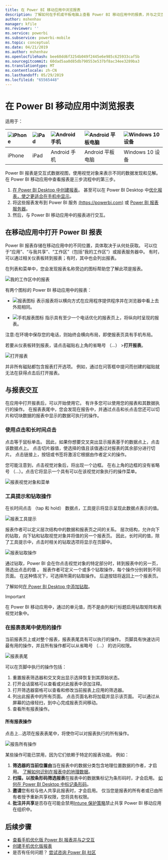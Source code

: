 ```yaml
---
title: 在 Power BI 移动应用中浏览报表
description: 了解如何在手机或平板电脑上查看 Power BI 移动应用中的报表，并与之交互。 可以在 Power BI 服务或 Power BI Desktop 中创建报表，然后在移动应用中与报表进行交互。
author: mshenhav
manager: kfile
ms.reviewer: ''
ms.service: powerbi
ms.subservice: powerbi-mobile
ms.topic: conceptual
ms.date: 04/21/2019
ms.author: mshenhav
ms.openlocfilehash: bee60dd6f3254b049f2445e6e985c625933caf5b
ms.sourcegitcommit: 60dad5aa0d85db790553e537bf8ac34ee3289ba3
ms.translationtype: MT
ms.contentlocale: zh-CN
ms.lasthandoff: 05/29/2019
ms.locfileid: "65565448"
---
```

# <a name="explore-reports-in-the-power-bi-mobile-apps"></a>在 Power BI 移动应用中浏览报表
适用于：

| ![iPhone](././media/mobile-reports-in-the-mobile-apps/ios-logo-40-px.png) | ![iPad](././media/mobile-reports-in-the-mobile-apps/ios-logo-40-px.png) | ![Android 手机](././media/mobile-reports-in-the-mobile-apps/android-logo-40-px.png) | ![Android 平板电脑](././media/mobile-reports-in-the-mobile-apps/android-logo-40-px.png) | ![Windows 10 设备](./media/mobile-reports-in-the-mobile-apps/win-10-logo-40-px.png) |
|:--- |:--- |:--- |:--- |:--- |
| iPhone |iPad |Android 手机 |Android 平板电脑 |Windows 10 设备 |

Power BI 报表是交互式数据视图，使用视觉对象来表示不同的数据发现和见解。 在 Power BI 移动应用中查看报表是三步流程中的第三步。

1. [在 Power BI Desktop 中创建报表](../../desktop-report-view.md)。 甚至可以在 Power BI Desktop 中[优化报表，使之更适合在手机中显示](mobile-apps-view-phone-report.md)。 
2. 将这些报表发布到 Power BI 服务 [(https://powerbi.com)](https://powerbi.com) 或 [Power BI 报表服务器](../../report-server/get-started.md)。  
3. 然后，与 Power BI 移动应用中的报表进行交互。

## <a name="open-a-power-bi-report-in-the-mobile-app"></a>在移动应用中打开 Power BI 报表
Power BI 报表存储在移动应用中的不同位置，具体取决于从何处获取。 可以位于“应用”、“与我共享”、“工作区”（包括“我的工作区”）或报表服务器中。 有时，可以通过相关仪表板转到报表；有时，其中也会列出报表。

在列表和菜单中，您会发现报表名称旁边的图标帮助您了解此项是报表。 

![我的工作区中的报表](./media/mobile-reports-in-the-mobile-apps/reports-my-workspace.png) 

有两个图标的 Power BI 移动应用中的报表：

* ![报表图标](./media/mobile-reports-in-the-mobile-apps/report-default-icon.png) 表示报表将以横向方式在应用程序提供程序并在浏览器中看上去外观相同。

* ![手机报表图标](./media/mobile-reports-in-the-mobile-apps/report-phone-icon.png) 指示具有至少一个电话优化的报表页上，将纵向时呈现的报表。 

注意:在环境中保存您的电话，则始终会横向布局，即使报表页具有手机布局。 

若要从仪表板转到报表，请点击磁贴右上角的省略号 （...） >**打开报表**。
  
  ![打开报表](./media/mobile-reports-in-the-mobile-apps/power-bi-android-open-report-tile.png)
  
  并非所有磁贴都包含报表打开选项。 例如，通过在问答框中提问而创建的磁贴就无法在获得点击后打开报表。 
  
## <a name="interacting-with-reports"></a>与报表交互
在应用中打开报表后，可以开始使用它。 有许多您可以使用您的报表和其数据执行的操作。 在报表表尾中，您会发现在报告中，并通过点击和长点击您还可以切片和切块数据的报表中显示的数据可执行的操作。

### <a name="using-tap-and-long-tap"></a>使用点击和长时间点击
点击等于鼠标单击。 因此，如果你想要交叉突出显示报表基于的数据点上，点击该数据点上。
点击切片器值，使选择的值且该值通过对报表的其余部分进行切片。 点击链接上，按钮或书签将激活它根据由作者定义的操作。

您可能注意到，点击视觉对象后，将出现一个边框。 在右上角的边框的没有省略号 （...）。点击它将显示一个具有可以在该视觉对象执行的操作菜单。

![报表视觉对象和菜单](./media/mobile-reports-in-the-mobile-apps/report-visual-menu.png)

### <a name="tooltip-and-drill-actions"></a>工具提示和钻取操作

在长时间点击 （tap 和 hold） 数据点，工具提示将显示呈现此数据点表示的值。 

![报表工具提示](./media/mobile-reports-in-the-mobile-apps/report-tooltip.png)

报表作者可以定义层次结构中的数据和报表页之间的关系。 层次结构，允许向下的钻取，向下钻和钻取视觉对象并将值的另一个报表页。 因此，长时间的值，除了工具提示中，点击时相关的钻取选项将显示在页脚中。 

![报表钻取操作](./media/mobile-reports-in-the-mobile-apps/report-drill-actions.png)

通过钻取，Power BI 会在你点击视觉对象的特定部分时，转到报表中的另一页，筛选出点击的值  。  报表作者可定义一个或多个钻取操作，每个操作分别转到不同页面。 在这种情况下，可选择所需的钻取操作。 后退按钮将返回上一个报表页。

了解如何[在 Power BI Desktop 中添加钻取](../../desktop-drillthrough.md)。
   
   > [!IMPORTANT]
   > 在 Power BI 移动应用中，通过的单元值，而不是由列和行标题启用钻取矩阵和表视觉对象中。
   
   
   
### <a name="using-the-actions-in-the-report-footer"></a>在报表表尾中使用的操作
当前报表页上或对整个报表，报表表尾具有可以执行的操作。 页脚具有快速访问最有用的操作，并且所有操作都可以从省略号 （...） 的访问权限。

![报表表尾](./media/mobile-reports-in-the-mobile-apps/report-footer.png)

可以在页脚中执行的操作包括：
1) 重置报表筛选器和交叉突出显示选择恢复到其原始状态。
2) 打开会话窗格可以查看或对此报表中添加注释。
3) 打开筛选器窗格可以查看和修改当前报表上应用的筛选器。
4) 列出此报表中的所有页面。 点击页面名称将加载并显示该页面。
可以通过从屏幕的边缘轻扫，到中心完成报表页间移动。
5) 查看所有报表操作。

#### <a name="all-report-actions"></a>所有报表操作
点击上...选项在报表表尾中，将使你可以对报表执行的所有操作。 

![报告所有操作](./media/mobile-reports-in-the-mobile-apps/report-all-actions.png)

某些操作可能已禁用，因为它们依赖于特定的报表功能。
例如：
1) **筛选器的当前位置由**当在报表中的数据分类包含地理位置数据的作者，才启用。 [了解如何识别在报表中的地理数据](https://docs.microsoft.com/power-bi/desktop-mobile-geofiltering)。
2) **扫描，以按条形码筛选报表**在报表中的数据集标记为条形码时，才会启用。 [如何在 Power BI Desktop 中标记条形码](https://docs.microsoft.com/power-bi/desktop-mobile-barcodes)。 
3) **邀请**您有权与他人共享此报表时，才会启用。 仅当您是报表的所有者或已由所有者授予重新共享权限，您将具有权限。
4) **批注并共享**是否存在可能会禁用[Intune 保护策略](https://docs.microsoft.com/intune/app-protection-policies)禁止共享 Power BI 移动应用在组织中。 

## <a name="next-steps"></a>后续步骤
* [查看手机优化版 Power BI 报表并与之交互](mobile-apps-view-phone-report.md)
* [创建手机优化版报表](../../desktop-create-phone-report.md)
* 是否有任何问题？ [尝试咨询 Power BI 社区](http://community.powerbi.com/)

